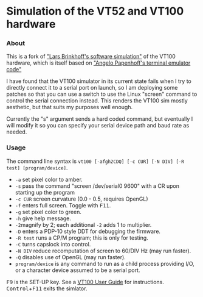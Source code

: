 # Simulation of the VT52 and VT100 hardware


### About

This is a fork of <a href=https://github.com/larsbrinkhoff/terminal-simulator>"Lars Brinkhoff's software simulation"</a> of the VT100 hardware, which is itself based on <a href=https://github.com/aap/vt05/>"Angelo Papenhoff's terminal emulator code"</a>

I have found that the VT100 simulator in its current state fails when I try to directly connect it to a serial port on launch, so I am deploying some patches so that you can use a switch to use the Linux "screen" command to control the serial connection instead. This renders the VT100 sim mostly aesthetic, but that suits my purposes well enough.

Currently the "s" argument sends a hard coded command, but eventually I will modify it so you can specify your serial device path and baud rate as needed.

### Usage

The command line syntax is `vt100 [-afgh2CDQ] [-c CUR] [-N DIV] [-R test] [program/device]`.

- `-a` set pixel color to amber.
- `-s` pass the command "screen /dev/serial0 9600" with a CR upon starting up the program
- `-c CUR` screen curvature (0.0 - 0.5, requires OpenGL)
- `-f` enters full screen.  Toggle with <kbd>F11</kbd>.
- `-g` set pixel color to green.
- `-h` give help message.
- `-2`magnify by 2; each additional `-2` adds 1 to multiplier.
- `-D` enters a PDP-10 style DDT for debugging the firmware.
- `-R test` runs a CP/M program; this is only for testing.
- `-C` turns capslock into control.
- `-N DIV` reduce recomputation of screen to 60/DIV Hz (may run faster).
- `-Q` disables use of OpenGL (may run faster).
- `program/device` is any command to run as a child process providing I/O,
  or a character device assumed to be a serial port.

<kbd>F9</kbd> is the SET-UP key.  See a [VT100 User
Guide](https://vt100.net/docs/vt100-ug/chapter1.html) for instructions.
<kbd>Control</kbd>+<kbd>F11</kbd> exits the simlator.

